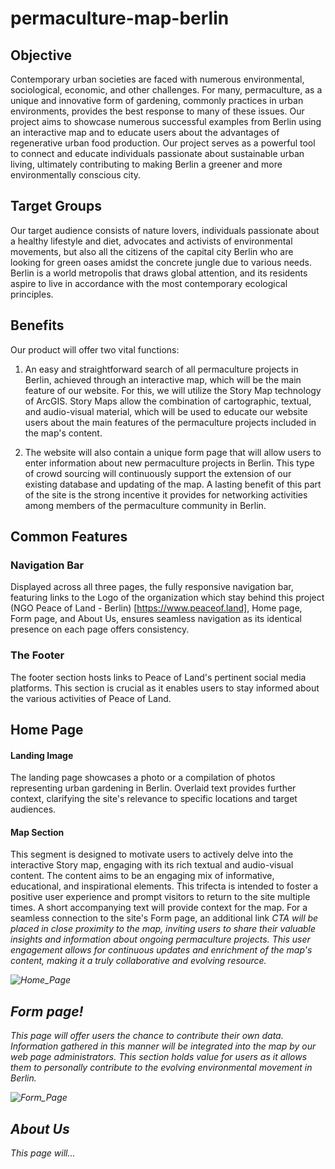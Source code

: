 # permaculture-map-berlin

## Objective 

Contemporary urban societies are faced with numerous environmental, sociological, economic, and other challenges. For many, permaculture, as a unique and innovative form of gardening, commonly practices in urban environments, provides the best response to many of these issues. Our project aims to showcase numerous successful examples from Berlin using an interactive map and to educate users about the advantages of regenerative urban food production. Our project serves as a powerful tool to connect and educate individuals passionate about sustainable urban living, ultimately contributing to making Berlin a greener and more environmentally conscious city.

## Target Groups

Our target audience consists of nature lovers, individuals passionate about a healthy lifestyle and diet, advocates and activists of environmental movements, but also all the citizens of the capital city Berlin who are looking for green oases amidst the concrete jungle due to various needs. Berlin is a world metropolis that draws global attention, and its residents aspire to live in accordance with the most contemporary ecological principles.

## Benefits 

Our product will offer two vital functions:
1.	An easy and straightforward search of all permaculture projects in Berlin, achieved through an interactive map, which will be the main feature of our website. For this, we will utilize the Story Map technology of ArcGIS. Story Maps allow the combination of cartographic, textual, and audio-visual material, which will be used to educate our website users about the main features of the permaculture projects included in the map's content.

2.	The website will also contain a unique form page that will allow users to enter information about new permaculture projects in Berlin. This type of crowd sourcing will continuously support the extension of our existing database and updating of the map. A lasting benefit of this part of the site is the strong incentive it provides for networking activities among members of the permaculture community in Berlin.

## Common Features

### Navigation Bar
Displayed across all three pages, the fully responsive navigation bar, featuring links to the Logo of the organization which stay behind this project (NGO Peace of Land - Berlin) [https://www.peaceof.land], Home page, Form page, and About Us, ensures seamless navigation as its identical presence on each page offers consistency.

### The Footer
The footer section hosts links to Peace of Land's pertinent social media platforms. This section is crucial as it enables users to stay informed about the various activities of Peace of Land.

## Home Page

#### Landing Image
The landing page showcases a photo or a compilation of photos representing urban gardening in Berlin. Overlaid text provides further context, clarifying the site's relevance to specific locations and target audiences.

#### Map Section

This segment is designed to motivate users to actively delve into the interactive Story map, engaging with its rich textual and audio-visual content. The content aims to be an engaging mix of informative, educational, and inspirational elements. This trifecta is intended to foster a positive user experience and prompt visitors to return to the site multiple times.
A short accompanying text will provide context for the map. For a seamless connection to the site's Form page, an additional link <em>CTA<em> will be placed in close proximity to the map, inviting users to share their valuable insights and information about ongoing permaculture projects. This user engagement allows for continuous updates and enrichment of the map's content, making it a truly collaborative and evolving resource.

![Home_Page](https://github.com/VladaAlek/permaculture-map-berlin/assets/28791829/31f65cee-7c29-4a3b-afa1-43b1cbf0f6a2)



## Form page!


This page will offer users the chance to contribute their own data. Information gathered in this manner will be integrated into the map by our web page administrators.
This section holds value for users as it allows them to personally contribute to the evolving environmental movement in Berlin.


![Form_Page](https://github.com/VladaAlek/permaculture-map-berlin/assets/28791829/62adb7f6-0eeb-4c5a-87d5-758114183402)

## About Us 

This page will...


